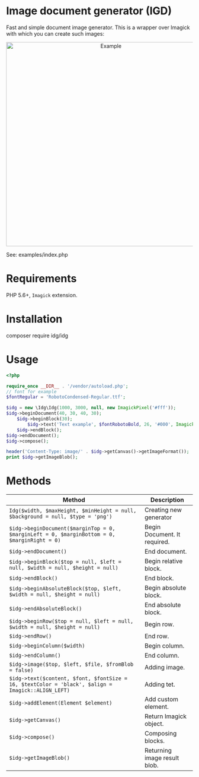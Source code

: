 # Image document generator (IGD)
Fast and simple document image generator. This is a wrapper over Imagick with which you can create such images:
<p align="center">
       <img src="http://nikitchenko.ru/idg/example1.png" width="550" alt="Example" />
</p>
See: examples/index.php

# Requirements
PHP 5.6+, `Imagick` extension.

# Installation
composer require idg/idg

# Usage
```php
<?php

require_once __DIR__ . '/vendor/autoload.php';
// font for example
$fontRegular = 'RobotoCondensed-Regular.ttf';

$idg = new \Idg\Idg(1000, 3000, null, new ImagickPixel('#fff'));
$idg->beginDocument(40, 30, 40, 30);
    $idg->beginBlock(30);
        $idg->text('Text example', $fontRobotoBold, 26, '#000', Imagick::ALIGN_LEFT);
    $idg->endBlock();
$idg->endDocument();
$idg->compose();

header('Content-Type: image/' . $idg->getCanvas()->getImageFormat());
print $idg->getImageBlob();
```

# Methods
| Method | Description |
| ---| --- |
| `Idg($width, $maxHeight, $minHeight = null, $background = null, $type = 'png')` | Creating new generator |
| `$idg->beginDocument($marginTop = 0, $marginLeft = 0, $marginBottom = 0, $marginRight = 0)` | Begin Document. It required. |
| `$idg->endDocument()` | End document. |
| `$idg->beginBlock($top = null, $left = null, $width = null, $height = null)` | Begin relative block. |
| `$idg->endBlock()` | End block. |
| `$idg->beginAbsoluteBlock($top, $left, $width = null, $height = null)` | Begin absolute block. |
| `$idg->endAbsoluteBlock()` | End absolute block. |
| `$idg->beginRow($top = null, $left = null, $width = null, $height = null)` | Begin row. |
| `$idg->endRow()` | End row. |
| `$idg->beginColumn($width)` | Begin column. |
| `$idg->endColumn()` | End column. |
| `$idg->image($top, $left, $file, $fromBlob = false)` | Adding image. |
| `$idg->text($content, $font, $fontSize = 16, $textColor = 'black', $align = Imagick::ALIGN_LEFT)` | Adding tet. |
| `$idg->addElement(Element $element)` | Add custom element. |
| `$idg->getCanvas()` | Return Imagick object. |
| `$idg->compose()` | Composing blocks. |
| `$idg->getImageBlob()` | Returning image result blob. |
